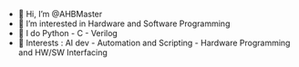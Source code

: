 - 👋 Hi, I’m @AHBMaster
- 👀 I’m interested in Hardware and Software Programming
- 🌱 I do Python - C - Verilog
- 💞️ Interests : AI dev - Automation and Scripting - Hardware Programming and HW/SW Interfacing


<!---
AHBMaster/AHBMaster is a ✨ special ✨ repository because its `README.md` (this file) appears on your GitHub profile.
You can click the Preview link to take a look at your changes.
--->
